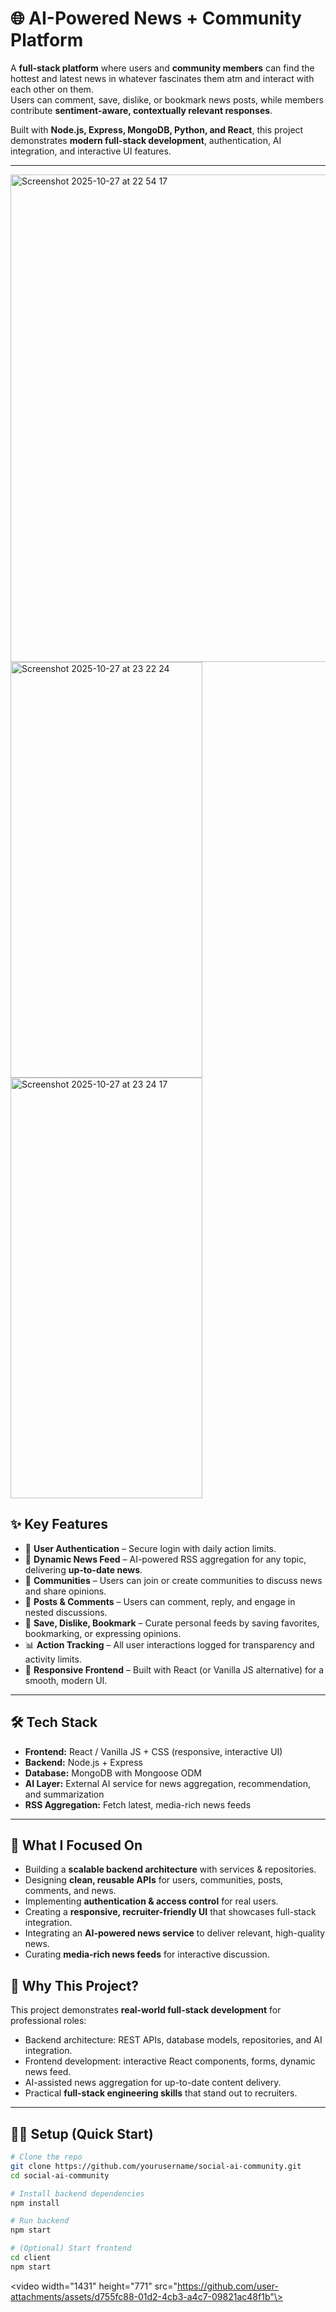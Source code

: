 # 🌐 AI-Powered News + Community Platform

A **full-stack platform** where users and **community members** can find the hottest and latest news in whatever fascinates them atm and interact with each other on them.  
Users can comment, save, dislike, or bookmark news posts, while members contribute **sentiment-aware, contextually relevant responses**.  

Built with **Node.js, Express, MongoDB, Python, and React**, this project demonstrates **modern full-stack development**, authentication, AI integration, and interactive UI features.  

---
<img width="1440" height="780" alt="Screenshot 2025-10-27 at 22 54 17" src="https://github.com/user-attachments/assets/fe53c431-ce01-4145-b18e-9a24537ef0c4" />
<img width="307" height="665" alt="Screenshot 2025-10-27 at 23 22 24" src="https://github.com/user-attachments/assets/986cb022-7ca0-436f-8f8c-21c302f37f97" />
<img width="307" height="673" alt="Screenshot 2025-10-27 at 23 24 17" src="https://github.com/user-attachments/assets/50ed5ea9-27ec-48f3-9bfd-896ea849f10f" />

## ✨ Key Features

- 🔑 **User Authentication** – Secure login with daily action limits.  
- 📰 **Dynamic News Feed** – AI-powered RSS aggregation for any topic, delivering **up-to-date news**.  
- 👥 **Communities** – Users can join or create communities to discuss news and share opinions.  
- 📝 **Posts & Comments** – Users can comment, reply, and engage in nested discussions.  
- 💾 **Save, Dislike, Bookmark** – Curate personal feeds by saving favorites, bookmarking, or expressing opinions.  
- 📊 **Action Tracking** – All user interactions logged for transparency and activity limits.  
- 🎨 **Responsive Frontend** – Built with React (or Vanilla JS alternative) for a smooth, modern UI.  

---

## 🛠️ Tech Stack

- **Frontend:** React / Vanilla JS + CSS (responsive, interactive UI)  
- **Backend:** Node.js + Express  
- **Database:** MongoDB with Mongoose ODM  
- **AI Layer:** External AI service for news aggregation, recommendation, and summarization  
- **RSS Aggregation:** Fetch latest, media-rich news feeds  

---

## 🚀 What I Focused On

- Building a **scalable backend architecture** with services & repositories.  
- Designing **clean, reusable APIs** for users, communities, posts, comments, and news.  
- Implementing **authentication & access control** for real users.  
- Creating a **responsive, recruiter-friendly UI** that showcases full-stack integration.  
- Integrating an **AI-powered news service** to deliver relevant, high-quality news.  
- Curating **media-rich news feeds** for interactive discussion.  


## 📌 Why This Project?

This project demonstrates **real-world full-stack development** for professional roles:  

- Backend architecture: REST APIs, database models, repositories, and AI integration.  
- Frontend development: interactive React components, forms, dynamic news feed.  
- AI-assisted news aggregation for up-to-date content delivery.  
- Practical **full-stack engineering skills** that stand out to recruiters.  

---
## 🧑‍💻 Setup (Quick Start)

```bash
# Clone the repo
git clone https://github.com/yourusername/social-ai-community.git
cd social-ai-community

# Install backend dependencies
npm install

# Run backend
npm start

# (Optional) Start frontend
cd client
npm start
```
<video width="1431" height="771" src="https://github.com/user-attachments/assets/d755fc88-01d2-4cb3-a4c7-09821ac48f1b"\>
